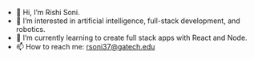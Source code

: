- 👋 Hi, I’m Rishi Soni.
- 👀 I’m interested in artificial intelligence, full-stack development, and robotics.
- 🌱 I’m currently learning to create full stack apps with React and Node.
- 📫 How to reach me: rsoni37@gatech.edu

<!---
rishiso/rishiso is a ✨ special ✨ repository because its `README.md` (this file) appears on your GitHub profile.
You can click the Preview link to take a look at your changes.
--->
